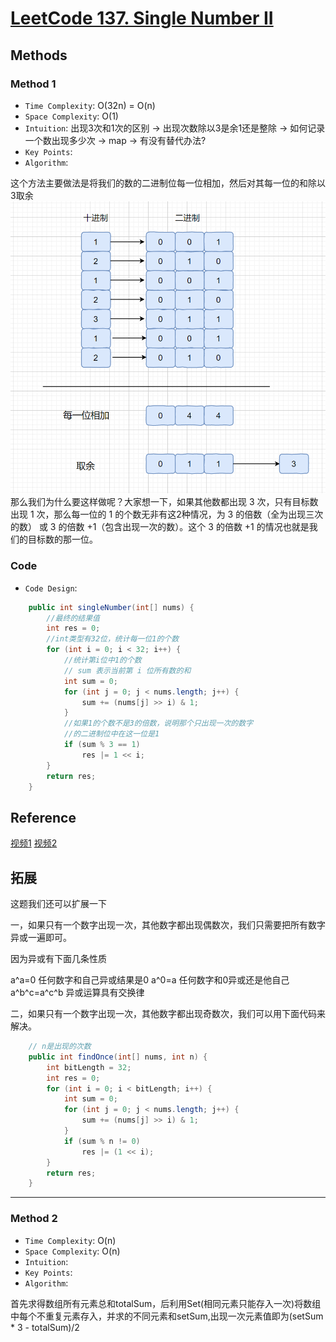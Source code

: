 # [LeetCode 137. Single Number II](https://leetcode-cn.com/problems/single-number-ii/)

## Methods

### Method 1

* `Time Complexity`: O(32n) = O(n)
* `Space Complexity`: O(1)
* `Intuition`: 出现3次和1次的区别 -> 出现次数除以3是余1还是整除 -> 如何记录一个数出现多少次 -> map -> 有没有替代办法?
* `Key Points`:
* `Algorithm`:

这个方法主要做法是将我们的数的二进制位每一位相加，然后对其每一位的和除以3取余
![17](../../Image/17.png)
那么我们为什么要这样做呢？大家想一下，如果其他数都出现 3 次，只有目标数出现 1 次，那么每一位的 1 的个数无非有这2种情况，为 3 的倍数（全为出现三次的数） 或 3 的倍数 +1（包含出现一次的数）。这个 3 的倍数 +1 的情况也就是我们的目标数的那一位。

### Code

* `Code Design`:

```java
    public int singleNumber(int[] nums) {
        //最终的结果值
        int res = 0;
        //int类型有32位，统计每一位1的个数
        for (int i = 0; i < 32; i++) {
            //统计第i位中1的个数
            // sum 表示当前第 i 位所有数的和
            int sum = 0;
            for (int j = 0; j < nums.length; j++) {
                sum += (nums[j] >> i) & 1;
            }
            //如果1的个数不是3的倍数，说明那个只出现一次的数字
            //的二进制位中在这一位是1
            if (sum % 3 == 1)
                res |= 1 << i;
        }
        return res;
    }
```

## Reference

[视频1](https://leetcode-cn.com/problems/single-number-ii/solution/shu-ju-jie-gou-he-suan-fa-kan-wan-ni-nen-v9qp/)
[视频2](https://www.youtube.com/watch?v=puXcQpwgcD0)

## 拓展

这题我们还可以扩展一下

一，如果只有一个数字出现一次，其他数字都出现偶数次，我们只需要把所有数字异或一遍即可。

因为异或有下面几条性质

a^a=0 任何数字和自己异或结果是0
a^0=a 任何数字和0异或还是他自己
a^b^c=a^c^b 异或运算具有交换律

二，如果只有一个数字出现一次，其他数字都出现奇数次，我们可以用下面代码来解决。

```java
    // n是出现的次数
    public int findOnce(int[] nums, int n) {
        int bitLength = 32;
        int res = 0;
        for (int i = 0; i < bitLength; i++) {
            int sum = 0;
            for (int j = 0; j < nums.length; j++) {
                sum += (nums[j] >> i) & 1;
            }
            if (sum % n != 0)
                res |= (1 << i);
        }
        return res;
    }
```

------------------------

### Method 2

* `Time Complexity`: O(n)
* `Space Complexity`: O(n)
* `Intuition`:
* `Key Points`:
* `Algorithm`:

首先求得数组所有元素总和totalSum，后利用Set(相同元素只能存入一次)将数组中每个不重复元素存入，并求的不同元素和setSum,出现一次元素值即为(setSum * 3 - totalSum)/2
